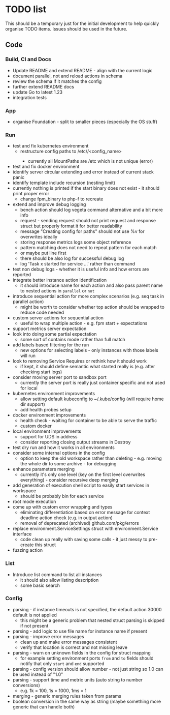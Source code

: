# TODO list

This should be a temporary just for the initial development to help quickly organise TODO items. Issues should be used
in the future.

## Code

### Build, CI and Docs

- Update README and extend README - align with the current logic
- document parallel, not and reload actions in schema
- review the schema if it matches the config
- further extend README docs
- update Go to latest 1.23
- integration tests

### App

- organise Foundation - split to smaller pieces (especially the OS stuff)

### Run

- test and fix kubernetes environment
  - restructure config paths to /etc/<service>/<config_name>
    - currently all MountPaths are /etc which is not unique (error)
- test and fix docker environment
- identify server circular extending and error instead of current stack panic
- identify template include recursion (nesting limit)
- currently nothing is printed if the start binary does not exist - it should print proper error
  - change fpm_binary to php-f to recreate
- extend and improve debug logging
  - bench action should log vegeta command alternative and a bit more info
  - request - sending request should not print request and response struct but properly format it for better readability
  - message "Creating config for paths" should not use %v for overwrites ideally 
  - storing response metrics logs some object reference
  - pattern matching does not need to repeat pattern for each match
  - or maybe put line first
  - there should be also log for successful debug log
  - log 'Task x started for service ...' rather than command
- test non debug logs - whether it is useful info and how errors are reported
- integrate better instance action identification
  - it should introduce name for each action and also pass parent name to nested actions in `parallel` or `not`
- introduce sequential action for more complex scenarios (e.g. seq task in parallel action)
  - might be worth to consider whether top action should be wrapped to reduce code needed
- custom server actions for sequential action
  - useful to wrap multiple action - e.g. fpm start + expectations
- support metrics server expectation
- look into doing some partial expectation
  - some sort of contains mode rather than full match
- add labels based filtering for the run
  - new options for selecting labels - only instances with those labels will run
- look to removing Service Requires or rethink how it should work
  - if kept, it should define semantic what started really is (e.g. after checking start logs)
- consider moving server port to sandbox port
  - currently the server port is really just container specific and not used for local
- kubernetes environment improvements
  - allow setting default kubeconfig to ~/.kube/config (will require home dir support)
  - add health probes setup
- docker environment improvements
  - health check - waiting for container to be able to serve the traffic
  - custom docker
- local environment improvements
  - support for UDS in address
  - consider reporting closing output streams in Destroy
- test dry run and how it works in all environments
- consider some internal options in the config
  - option to keep the old workspace rather than deleting - e.g. moving the whole dir to some archive - for debugging
- enhance parameters merging
  - currently it's only one level (key on the first level overwrites everything) - consider recursive deep merging
- add generation of execution shell script to easily start services in workspace
  - should be probably bin for each service
- root mode execution
- come up with custom error wrapping and types
  - eliminating differentiation based on error message for context deadline action check (e.g. in output action)
  - removal of deprecated (archived) github.com/pkg/errors
- replace environment.ServiceSettings struct with environment.Service interface
  - code clean up really with saving some calls - it just messy to pre-create this struct
- fuzzing action

### List

- Introduce list command to list all instances
  - it should also allow listing description
  - some basic search

### Config

- parsing - if instance timeouts is not specified, the default action 30000 default is not applied
  - this might be a generic problem that nested struct parsing is skipped if not present
- parsing - add logic to use file name for instance name if present
- parsing - improve error messages
  - clean up and make error messages consistent
  - verify that location is correct and not missing leave
- parsing - warn on unknown fields in the config for struct mapping
  - for example setting environment ports `from` and `to` fields should notify that only `start` and `end` supported
- parsing - config version should allow number - not just string so 1.0 can be used instead of "1.0"
- parsing - support time and metric units (auto string to number conversions)
  - e.g. 1k = 100, 1s = 1000, 1ms = 1
- merging - generic merging rules taken from params
- boolean conversion in the same way as string (maybe something more generic that can handle both)
